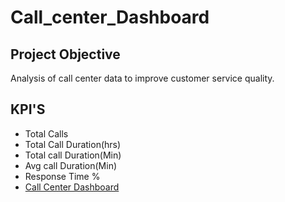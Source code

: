 # Call_center_Dashboard
## Project Objective
  Analysis of call center data to improve customer service quality.
## KPI'S
- Total Calls
- Total Call Duration(hrs)
- Total call Duration(Min)
- Avg call Duration(Min)
- Response Time %
- <a href="https://github.com/Subhanbee09/Call_center_Dashboard/blob/main/Call%20Center%20Dashboard.pbix">Call Center Dashboard</a>
